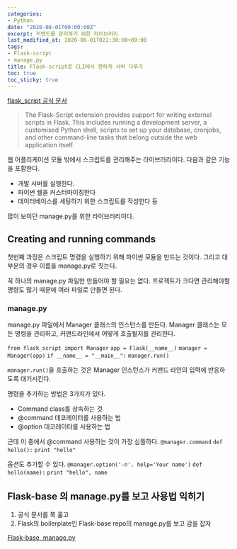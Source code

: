 ```yaml
---
categories:
- Python
date: "2020-08-01T00:00:00Z"
excerpt: 커맨드를 관리하기 위한 라이브러리
last_modified_at: 2020-08-01TO22:30:00+09:00
tags:
- Flask-script
- manage.py
title: Flask-script로 CLI에서 편하게 서버 다루기
toc: true
toc_sticky: true
---
```


[flask_script 공식 문서](https://flask-script.readthedocs.io/en/latest/)
> The Flask-Script extension provides support for writing external scripts in Flask. This includes running a development server, a customised Python shell, scripts to set up your database, cronjobs, and other command-line tasks that belong outside the web application itself.

웹 어플리케이션 모듈 밖에서 스크립트를 관리해주는 라이브러리이다. 다음과 같은 기능을 포함한다.

- 개발 서버를 실행한다.
- 파이썬 쉘을 커스터마이징한다
- 데이터베이스를 세팅하기 위한 스크립트를 작성한다 등

많이 보이던 manage.py를 위한 라이브러리이다.

## Creating and running commands

첫번째 과정은 스크립트 명령을 실행하기 위해 파이썬 모듈을 만드는 것이다. 그리고 대부분의 경우 이름을 manage.py로 짓는다.

꼭 하나의 manage.py 파일만 만들어야 할 필요는 없다. 프로젝트가 크다면 관리해야할 명령도 많기 때문에 여러 파일로 만들면 된다.

### manage.py

manage.py 파일에서 Manager 클래스의 인스턴스를 만든다. Manager 클래스는 모든 명령을 관리하고, 커맨드라인에서 어떻게 호출될지를 관리한다.

`from flask_script import Manager`
`app = Flask(__name__)`
`manager = Manager(app)`
`if __name__ = "__main__":`
    `manager.run()`

`manager.run()`을 호출하는 것은 Manager 인스턴스가 커맨드 라인의 입력에 반응하도록 대기시킨다.

명령을 추가하는 방법은 3가지가 있다.

- Command class를 상속하는 것
- @command 데코레이터를 사용하는 법
- @option 데코레이터를 사용하는 법

근데 이 중에서 @command 사용하는 것이 가장 심플하다.
`@manager.command`
`def hello():`
    `print "hello"`

옵션도 추가할 수 있다.
`@manager.option('-n'. help='Your name')`
`def hello(name):`
    `print "hello", name`

## Flask-base 의 manage.py를 보고 사용법 익히기

1. 공식 문서를 쭉 훑고
2. Flask의 boilerplate인 Flask-base repo의 manage.py를 보고 감을 잡자

[Flask-base, manage.py](https://github.com/hack4impact/flask-base/blob/master/manage.py)
